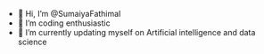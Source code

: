- 👋 Hi, I’m @SumaiyaFathimaI
- 👀 I’m coding enthusiastic
- 🌱 I’m currently updating myself on Artificial intelligence and data science


<!---
SumaiyaFathimaI/SumaiyaFathimaI is a ✨ special ✨ repository because its `README.md` (this file) appears on your GitHub profile.
You can click the Preview link to take a look at your changes.
--->

